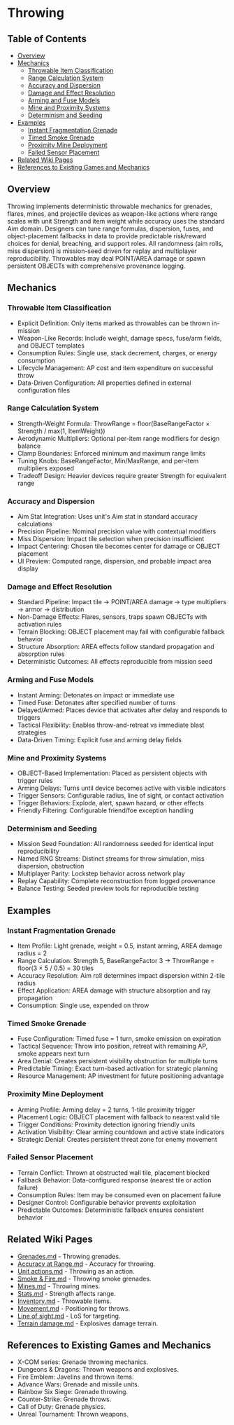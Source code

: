 # Throwing

## Table of Contents
- [Overview](#overview)
- [Mechanics](#mechanics)
  - [Throwable Item Classification](#throwable-item-classification)
  - [Range Calculation System](#range-calculation-system)
  - [Accuracy and Dispersion](#accuracy-and-dispersion)
  - [Damage and Effect Resolution](#damage-and-effect-resolution)
  - [Arming and Fuse Models](#arming-and-fuse-models)
  - [Mine and Proximity Systems](#mine-and-proximity-systems)
  - [Determinism and Seeding](#determinism-and-seeding)
- [Examples](#examples)
  - [Instant Fragmentation Grenade](#instant-fragmentation-grenade)
  - [Timed Smoke Grenade](#timed-smoke-grenade)
  - [Proximity Mine Deployment](#proximity-mine-deployment)
  - [Failed Sensor Placement](#failed-sensor-placement)
- [Related Wiki Pages](#related-wiki-pages)
- [References to Existing Games and Mechanics](#references-to-existing-games-and-mechanics)

## Overview

Throwing implements deterministic throwable mechanics for grenades, flares, mines, and projectile devices as weapon-like actions where range scales with unit Strength and item weight while accuracy uses the standard Aim domain. Designers can tune range formulas, dispersion, fuses, and object-placement fallbacks in data to provide predictable risk/reward choices for denial, breaching, and support roles. All randomness (aim rolls, miss dispersion) is mission-seed driven for replay and multiplayer reproducibility. Throwables may deal POINT/AREA damage or spawn persistent OBJECTs with comprehensive provenance logging.

## Mechanics

### Throwable Item Classification
- Explicit Definition: Only items marked as throwables can be thrown in-mission
- Weapon-Like Records: Include weight, damage specs, fuse/arm fields, and OBJECT templates
- Consumption Rules: Single use, stack decrement, charges, or energy consumption
- Lifecycle Management: AP cost and item expenditure on successful throw
- Data-Driven Configuration: All properties defined in external configuration files

### Range Calculation System
- Strength-Weight Formula: ThrowRange = floor(BaseRangeFactor × Strength / max(1, ItemWeight))
- Aerodynamic Multipliers: Optional per-item range modifiers for design balance
- Clamp Boundaries: Enforced minimum and maximum range limits
- Tuning Knobs: BaseRangeFactor, Min/MaxRange, and per-item multipliers exposed
- Tradeoff Design: Heavier devices require greater Strength for equivalent range

### Accuracy and Dispersion
- Aim Stat Integration: Uses unit's Aim stat in standard accuracy calculations
- Precision Pipeline: Nominal precision value with contextual modifiers
- Miss Dispersion: Impact tile selection when precision insufficient
- Impact Centering: Chosen tile becomes center for damage or OBJECT placement
- UI Preview: Computed range, dispersion, and probable impact area display

### Damage and Effect Resolution
- Standard Pipeline: Impact tile → POINT/AREA damage → type multipliers → armor → distribution
- Non-Damage Effects: Flares, sensors, traps spawn OBJECTs with activation rules
- Terrain Blocking: OBJECT placement may fail with configurable fallback behavior
- Structure Absorption: AREA effects follow standard propagation and absorption rules
- Deterministic Outcomes: All effects reproducible from mission seed

### Arming and Fuse Models
- Instant Arming: Detonates on impact or immediate use
- Timed Fuse: Detonates after specified number of turns
- Delayed/Armed: Places device that activates after delay and responds to triggers
- Tactical Flexibility: Enables throw-and-retreat vs immediate blast strategies
- Data-Driven Timing: Explicit fuse and arming delay fields

### Mine and Proximity Systems
- OBJECT-Based Implementation: Placed as persistent objects with trigger rules
- Arming Delays: Turns until device becomes active with visible indicators
- Trigger Sensors: Configurable radius, line of sight, or contact activation
- Trigger Behaviors: Explode, alert, spawn hazard, or other effects
- Friendly Filtering: Configurable friend/foe exception handling

### Determinism and Seeding
- Mission Seed Foundation: All randomness seeded for identical input reproducibility
- Named RNG Streams: Distinct streams for throw simulation, miss dispersion, obstruction
- Multiplayer Parity: Lockstep behavior across network play
- Replay Capability: Complete reconstruction from logged provenance
- Balance Testing: Seeded preview tools for reproducible testing

## Examples

### Instant Fragmentation Grenade
- Item Profile: Light grenade, weight = 0.5, instant arming, AREA damage radius = 2
- Range Calculation: Strength 5, BaseRangeFactor 3 → ThrowRange = floor(3 × 5 / 0.5) = 30 tiles
- Accuracy Resolution: Aim roll determines impact dispersion within 2-tile radius
- Effect Application: AREA damage with structure absorption and ray propagation
- Consumption: Single use, expended on throw

### Timed Smoke Grenade
- Fuse Configuration: Timed fuse = 1 turn, smoke emission on expiration
- Tactical Sequence: Throw into position, retreat with remaining AP, smoke appears next turn
- Area Denial: Creates persistent visibility obstruction for multiple turns
- Predictable Timing: Exact turn-based activation for strategic planning
- Resource Management: AP investment for future positioning advantage

### Proximity Mine Deployment
- Arming Profile: Arming delay = 2 turns, 1-tile proximity trigger
- Placement Logic: OBJECT placement with fallback to nearest valid tile
- Trigger Conditions: Proximity detection ignoring friendly units
- Activation Visibility: Clear arming countdown and active state indicators
- Strategic Denial: Creates persistent threat zone for enemy movement

### Failed Sensor Placement
- Terrain Conflict: Thrown at obstructed wall tile, placement blocked
- Fallback Behavior: Data-configured response (nearest tile or action failure)
- Consumption Rules: Item may be consumed even on placement failure
- Designer Control: Configurable behavior prevents exploitation
- Predictable Outcomes: Deterministic fallback ensures consistent behavior

## Related Wiki Pages

- [Grenades.md](../battlescape/Grenades.md) - Throwing grenades.
- [Accuracy at Range.md](../battlescape/Accuracy%20at%20Range.md) - Accuracy for throwing.
- [Unit actions.md](../battlescape/Unit%20actions.md) - Throwing as an action.
- [Smoke & Fire.md](../battlescape/Smoke%20&%20Fire.md) - Throwing smoke grenades.
- [Mines.md](../battlescape/Mines.md) - Throwing mines.
- [Stats.md](../units/Stats.md) - Strength affects range.
- [Inventory.md](../items/Inventory.md) - Throwable items.
- [Movement.md](../battlescape/Movement.md) - Positioning for throws.
- [Line of sight.md](../battlescape/Line%20of%20sight.md) - LoS for targeting.
- [Terrain damage.md](../battlescape/Terrain%20damage.md) - Explosives damage terrain.

## References to Existing Games and Mechanics

- X-COM series: Grenade throwing mechanics.
- Dungeons & Dragons: Thrown weapons and explosives.
- Fire Emblem: Javelins and thrown items.
- Advance Wars: Grenade and missile units.
- Rainbow Six Siege: Grenade throwing.
- Counter-Strike: Grenade throws.
- Call of Duty: Grenade physics.
- Unreal Tournament: Thrown weapons.


